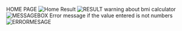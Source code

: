 HOME PAGE
![Home](https://github.com/RianzDev/IMC-CALCULATOR/assets/158506928/86b0f15c-fa60-4739-849d-31f4b7ecfbd1)
Result
![RESULT](https://github.com/RianzDev/IMC-CALCULATOR/assets/158506928/268e3624-1902-4e2a-a759-8d69b4eaf5cf)
warning about bmi calculator
![MESSAGEBOX](https://github.com/RianzDev/IMC-CALCULATOR/assets/158506928/a9594398-fd03-45cd-ac65-72969fe31b92)
Error message if the value entered is not numbers
![ERRORMESAGE](https://github.com/RianzDev/IMC-CALCULATOR/assets/158506928/8f9ffad0-5f1d-4000-8d0c-44cddaf1bc9e)
